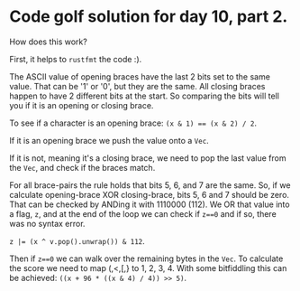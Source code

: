 # Code golf solution for day 10, part 2.

How does this work?

First, it helps to `rustfmt` the code :).

The ASCII value of opening braces have the last 2 bits set to the same value.
That can be '1' or '0', but they are the same. All closing braces happen to
have 2 different bits at the start. So comparing the bits will tell you if it
is an opening or closing brace.

To see if a character is an opening brace: `(x & 1) == (x & 2) / 2`.

If it is an opening brace we push the value onto a `Vec`.

If it is not, meaning it's a closing brace, we need to pop the last
value from the `Vec`, and check if the braces match.

For all brace-pairs the rule holds that bits 5, 6, and 7 are the same.
So, if we calculate opening-brace XOR closing-brace, bits 5, 6 and 7 should
be zero. That can be checked by ANDing it with 1110000 (112). We OR
that value into a flag, `z`, and at the end of the loop we can check if
`z==0` and if so, there was no syntax error.

`z |= (x ^ v.pop().unwrap()) & 112`.

Then if `z==0` we can walk over the remaining bytes in the `Vec`.
To calculate the score we need to map (,<,[,} to 1, 2, 3, 4.
With some bitfiddling this can be achieved: `((x + 96 * ((x & 4) / 4)) >> 5)`.

